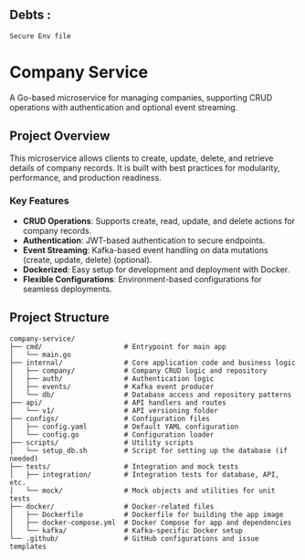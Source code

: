 ## Debts : 
    Secure Env file


# Company Service

A Go-based microservice for managing companies, supporting CRUD operations with authentication and optional event streaming.

## Project Overview

This microservice allows clients to create, update, delete, and retrieve details of company records. It is built with best practices for modularity, performance, and production readiness.

### Key Features
- **CRUD Operations**: Supports create, read, update, and delete actions for company records.
- **Authentication**: JWT-based authentication to secure endpoints.
- **Event Streaming**: Kafka-based event handling on data mutations (create, update, delete) (optional).
- **Dockerized**: Easy setup for development and deployment with Docker.
- **Flexible Configurations**: Environment-based configurations for seamless deployments.

## Project Structure

```plaintext
company-service/
├── cmd/                    # Entrypoint for main app
│   └── main.go
├── internal/               # Core application code and business logic
│   ├── company/            # Company CRUD logic and repository
│   ├── auth/               # Authentication logic
│   ├── events/             # Kafka event producer
│   └── db/                 # Database access and repository patterns
├── api/                    # API handlers and routes
│   └── v1/                 # API versioning folder
├── configs/                # Configuration files
│   ├── config.yaml         # Default YAML configuration
│   └── config.go           # Configuration loader
├── scripts/                # Utility scripts
│   └── setup_db.sh         # Script for setting up the database (if needed)
├── tests/                  # Integration and mock tests
│   ├── integration/        # Integration tests for database, API, etc.
│   └── mock/               # Mock objects and utilities for unit tests
├── docker/                 # Docker-related files
│   ├── Dockerfile          # Dockerfile for building the app image
│   ├── docker-compose.yml  # Docker Compose for app and dependencies
│   └── kafka/              # Kafka-specific Docker setup
└── .github/                # GitHub configurations and issue templates
